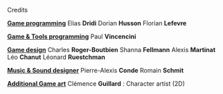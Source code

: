 Credits

<b><u>Game programming</u></b>
Elias <b>Dridi</b>
Dorian <b>Husson</b>
Florian <b>Lefevre</b>

<b><u>Game & Tools programming</u></b>
Paul <b>Vincencini</b>

<b><u>Game design</u></b>
Charles <b>Roger-Boutbien</b>
Shanna <b>Fellmann</b>
Alexis <b>Martinat</b>
Léo <b>Chanut</b>
Léonard <b>Ruestchman</b>

<b><u>Music & Sound designer</u></b>
Pierre-Alexis <b>Conde</b>
Romain <b>Schmit</b>

<b><u>Additional Game art</u></b>
Clémence <b>Guillard</b> : Character artist (2D)
